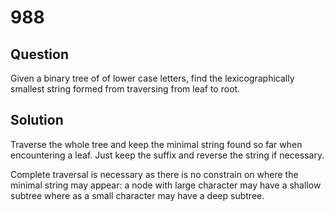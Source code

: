 # 988

## Question

Given a binary tree of of lower case letters, find the lexicographically smallest string formed from traversing from leaf to root.

## Solution

Traverse the whole tree and keep the minimal string found so far when encountering a leaf. Just keep the suffix and reverse the string if necessary.

Complete traversal is necessary as there is no constrain on where the minimal string may appear: a node with large character may have a shallow subtree where as a small character may have a deep subtree.

